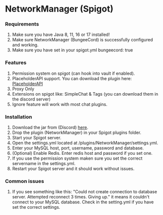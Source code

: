 # NetworkManager (Spigot)

### Requirements

1. Make sure you have Java 8, 11, 16 or 17 installed!​
2. Make sure NetworkManager (BungeeCord) is successfully configured and working.
3. Make sure you have set in your spigot.yml bungeecord: true

### Features

1. Permission system on spigot (can hook into vault if enabled).
2. PlaceholderAPI support. You can download the plugin here: [PlaceholderAPI](https://www.spigotmc.org/resources/placeholderapi.6245/)
3. Proxy Only
4. Extensions on spigot like: SimpleChat & Tags (you can download them in the discord server)
5. Ignore feature will work with most chat plugins.

### Installation

1. Download the jar from (Discord) [here](https://discord.com/channels/222070253172031500/884868288386052196/889142099604275252).
2. Drop the plugin (NetworkManager) in your Spigot plugins folder.
3. Start your Spigot server.
4. Open the settings.yml located at /plugins/NetworkManager/settings.yml.
5. Enter your MySQL host, port, username, password and database.
6. (Optional) Enable Redis. Enter redis host and password if you set one.
7. If you use the permission system maken sure you set the correct servername in the settings.yml.
8. Restart your Spigot server and it should work without issues.

### Common issues

1. If you see something like this: "Could not create connection to database server. Attempted reconnect 3 times. Giving up." it means it couldn't connect to your MySQL database. Check in the setting.yml if you have set the correct settings.
